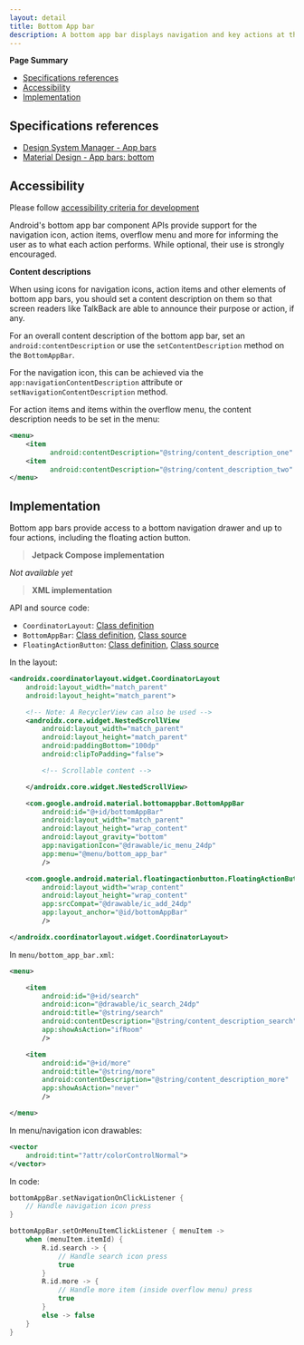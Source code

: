 ```yaml
---
layout: detail
title: Bottom App bar
description: A bottom app bar displays navigation and key actions at the bottom of mobile screens.
---
```


**Page Summary**

* [Specifications references](#specifications-references)
* [Accessibility](#accessibility)
* [Implementation](#implementation)


## Specifications references

- [Design System Manager - App bars](https://system.design.orange.com/0c1af118d/p/23e0e6-app-bars/b/620966)
- [Material Design - App bars: bottom](https://material.io/components/app-bars-bottom)

## Accessibility

Please follow [accessibility criteria for development](https://a11y-guidelines.orange.com/en/mobile/android/development/)

Android's bottom app bar component APIs provide support for the navigation icon,
action items, overflow menu and more for informing the user as to what each
action performs. While optional, their use is strongly encouraged.

**Content descriptions**

When using icons for navigation icons, action items and other elements of bottom
app bars, you should set a content description on them so that screen readers
like TalkBack are able to announce their purpose or action, if any.

For an overall content description of the bottom app bar, set an
`android:contentDescription` or use the `setContentDescription` method on the
`BottomAppBar`.

For the navigation icon, this can be achieved via the
`app:navigationContentDescription` attribute or
`setNavigationContentDescription` method.

For action items and items within the overflow menu, the content description
needs to be set in the menu:

```xml
<menu>
    <item
          android:contentDescription="@string/content_description_one" />
    <item
          android:contentDescription="@string/content_description_two" />
</menu>
```

## Implementation

Bottom app bars provide access to a bottom navigation drawer and up to four
actions, including the floating action button.

> **Jetpack Compose implementation**

*Not available yet*

> **XML implementation**

API and source code:

*   `CoordinatorLayout`: [Class definition](https://developer.android.com/reference/androidx/coordinatorlayout/widget/CoordinatorLayout)
*   `BottomAppBar`: [Class definition](https://developer.android.com/reference/com/google/android/material/bottomappbar/BottomAppBar), [Class source](https://github.com/material-components/material-components-android/tree/master/lib/java/com/google/android/material/bottomappbar/BottomAppBar.java)
*   `FloatingActionButton`: [Class definition](https://developer.android.com/reference/com/google/android/material/floatingactionbutton/FloatingActionButton), [Class source](https://github.com/material-components/material-components-android/tree/master/lib/java/com/google/android/material/floatingactionbutton/FloatingActionButton.java)

In the layout:

```xml
<androidx.coordinatorlayout.widget.CoordinatorLayout
    android:layout_width="match_parent"
    android:layout_height="match_parent">

    <!-- Note: A RecyclerView can also be used -->
    <androidx.core.widget.NestedScrollView
        android:layout_width="match_parent"
        android:layout_height="match_parent"
        android:paddingBottom="100dp"
        android:clipToPadding="false">

        <!-- Scrollable content -->

    </androidx.core.widget.NestedScrollView>

    <com.google.android.material.bottomappbar.BottomAppBar
        android:id="@+id/bottomAppBar"
        android:layout_width="match_parent"
        android:layout_height="wrap_content"
        android:layout_gravity="bottom"
        app:navigationIcon="@drawable/ic_menu_24dp"
        app:menu="@menu/bottom_app_bar"
        />

    <com.google.android.material.floatingactionbutton.FloatingActionButton
        android:layout_width="wrap_content"
        android:layout_height="wrap_content"
        app:srcCompat="@drawable/ic_add_24dp"
        app:layout_anchor="@id/bottomAppBar"
        />

</androidx.coordinatorlayout.widget.CoordinatorLayout>
```

In `menu/bottom_app_bar.xml`:

```xml
<menu>

    <item
        android:id="@+id/search"
        android:icon="@drawable/ic_search_24dp"
        android:title="@string/search"
        android:contentDescription="@string/content_description_search"
        app:showAsAction="ifRoom"
        />

    <item
        android:id="@+id/more"
        android:title="@string/more"
        android:contentDescription="@string/content_description_more"
        app:showAsAction="never"
        />

</menu>
```

In menu/navigation icon drawables:

```xml
<vector
    android:tint="?attr/colorControlNormal">
</vector>
```

In code:

```kotlin
bottomAppBar.setNavigationOnClickListener {
    // Handle navigation icon press
}

bottomAppBar.setOnMenuItemClickListener { menuItem ->
    when (menuItem.itemId) {
        R.id.search -> {
            // Handle search icon press
            true
        }
        R.id.more -> {
            // Handle more item (inside overflow menu) press
            true
        }
        else -> false
    }
}
```
